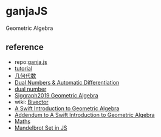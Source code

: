 # ganjaJS

Geometric Algebra

## reference

- repo:[ganja.js](https://github.com/enkimute/ganja.js)
- [tutorial](https://observablehq.com/@enkimute?tab=notebooks&type=public)
- [几何代数](<https://math.libretexts.org/Bookshelves/Abstract_and_Geometric_Algebra/Introduction_to_Algebraic_Structures_(Denton)/03%3A_Groups_II/3.02%3A_Visualizing_Groups-_Cayley_Graphs>)
- [Dual Numbers & Automatic Differentiation](https://blog.demofox.org/2014/12/30/dual-numbers-automatic-differentiation/)
- [dual number](https://en.wikipedia.org/wiki/Dual_number)
- [Siggraph2019 Geometric Algebra](https://www.youtube.com/watch?v=tX4H_ctggYo)
- wiki: [Bivector](https://en.wikipedia.org/wiki/Bivector)
- [A Swift Introduction to Geometric Algebra](https://www.youtube.com/watch?v=60z_hpEAtD8)
- [Addendum to A Swift Introduction to Geometric Algebra](https://www.youtube.com/watch?v=0bOiy0HVMqA)
- [Maths](https://www.euclideanspace.com/maths/algebra/clifford/index.htm)
- [Mandelbrot Set in JS](https://dev.to/foqc/mandelbrot-set-in-js-480o)
